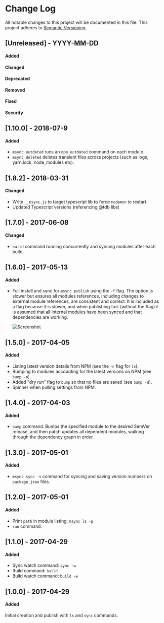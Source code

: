 # Change Log

All notable changes to this project will be documented in this file.
This project adheres to [Semantic Versioning](http://semver.org/).

## [Unreleased] - YYYY-MM-DD

#### Added

#### Changed

#### Deprecated

#### Removed

#### Fixed

#### Security

## [1.10.0] - 2018-07-9

#### Added

- `msync outdated` runs an `npm outdated` command on each module.
- `msync deleted` deletes transient files across projects (such as logs, yarn.lock, node_modules etc).

## [1.8.2] - 2018-03-31

#### Changed

- Write `__msync.js` to target typescript lib to force `nodemon` to restart.
- Updated Typescript versions (referencing @tdb libs)

## [1.7.0] - 2017-06-08

#### Changed

- `build` command running concurrently and syncing modules after each build.

## [1.6.0] - 2017-05-13

#### Added

- Full install and sync for `msync publish` using the `-f` flag.
  The option is slower but ensures all modules references, including changes to external module references, are consistent and correct. It is included as a flag because it is slower, and when publishing fast (without the flag) it is assumed that all internal modules have been synced and that dependencies are working.

  ![Screenshot](https://cloud.githubusercontent.com/assets/185555/26020254/6c5e8eba-37d0-11e7-940a-c55a50d70314.png)

## [1.5.0] - 2017-04-05

#### Added

- Listing latest version details from NPM (see the `-n` flag for `ls`).
- Bumping to modules accounting for the latest versions on NPM (see `bump -n`).
- Added "dry run" flag to `bump` so that no files are saved (see `bump -d`).
- Spinner when pulling settings from NPM.

## [1.4.0] - 2017-04-03

#### Added

- `bump` command. Bumps the specified module to the desired SemVer release, and then patch updates all dependent modules, walking through the dependency graph in order.

## [1.3.0] - 2017-05-01

#### Added

- `msync sync -v` command for syncing and saving version numbers on `package.json` files.

## [1.2.0] - 2017-05-01

#### Added

- Print `path` in module listing: `msync ls -p`
- `run` command.

## [1.1.0] - 2017-04-29

#### Added

- Sync watch command: `sync -w`
- Build command: `build`
- Build watch command: `build -w`

## [1.0.0] - 2017-04-29

#### Added

Initial creation and publish with `ls` and `sync` commands.
